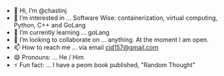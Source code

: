 - 👋 Hi, I’m @chastinj 
- 👀 I’m interested in ... Software Wise: containerization, virtual computing, Python, C++ and GoLang
- 🌱 I’m currently learning ... goLang
- 💞️ I’m looking to collaborate on ... anything. At the moment I am open.
- 📫 How to reach me ... via email cjd157@gmail.com 
- 😄 Pronouns: ... He / Him
- ⚡ Fun fact: ... I have a peom book published, "Random Thought"

<!---
chastinj/chastinj is a ✨ special ✨ repository because its `README.md` (this file) appears on your GitHub profile.
You can click the Preview link to take a look at your changes.
--->
